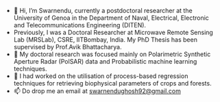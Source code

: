- 👋 Hi, I’m Swarnendu, currently a postdoctoral researcher at the University of Genoa in the Department of Naval, Electrical, Electronic and Telecommunications Engineering (DITEN). 
- Previously, I was a Doctoral Researcher at Microwave Remote Sensing Lab (MRSLab), CSRE, IITBombay, India. My PhD Thesis has been supervised by Prof.Avik Bhattacharya. 
- 👀 My doctoral research was focused mainly on Polarimetric Synthetic Aperture Radar (PolSAR) data and Probabilistic machine learning techniques.
- 🌱 I had worked on the utilisation of process-based regression techniques for retrieving biophysical parameters of crops and forests.
- 📫 Do drop me an email at swarnendughosh92@gmail.com

<!---
Swarnendu-sekhar-ghosh/Swarnendu-sekhar-ghosh is a ✨ special ✨ repository because its `README.md` (this file) appears on your GitHub profile.
You can click the Preview link to take a look at your changes.
--->
